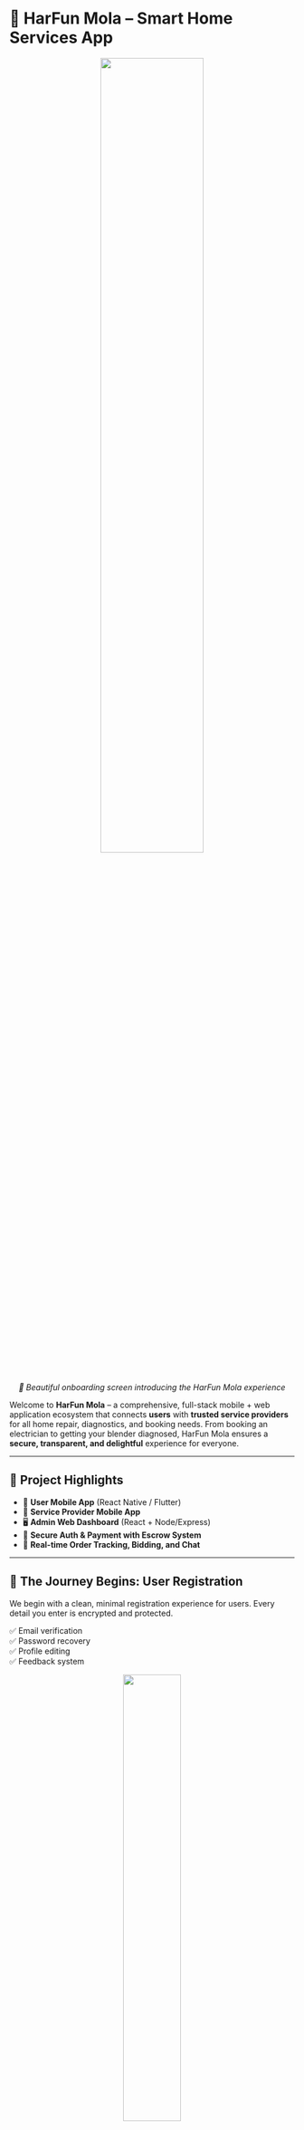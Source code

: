 # 📱 HarFun Mola – Smart Home Services App

<p align="center">
  <img src="mockups/starter.png" width="60%" />
  <br>
  <em>🌟 Beautiful onboarding screen introducing the HarFun Mola experience</em>
</p>

Welcome to **HarFun Mola** – a comprehensive, full-stack mobile + web application ecosystem that connects **users** with **trusted service providers** for all home repair, diagnostics, and booking needs. From booking an electrician to getting your blender diagnosed, HarFun Mola ensures a **secure, transparent, and delightful** experience for everyone.

---

## 🌟 Project Highlights

- 📱 **User Mobile App** (React Native / Flutter)
- 🔧 **Service Provider Mobile App**
- 🖥️ **Admin Web Dashboard** (React + Node/Express)
- 🔐 **Secure Auth & Payment with Escrow System**
- 🔄 **Real-time Order Tracking, Bidding, and Chat**

---

## 🛫 The Journey Begins: User Registration

We begin with a clean, minimal registration experience for users. Every detail you enter is encrypted and protected.

✅ Email verification  
✅ Password recovery  
✅ Profile editing  
✅ Feedback system

<p align="center">
  <img src="mockups/ok.jpg" width="45%"/>
  <br>
  <em>User enters email and password</em>
</p>

<p align="center">
  <img src="mockups/ok.jpg" width="45%"/>
  <br>
  <em>Email verification screen</em>
</p>

---

## 🧰 Discovering Services

Users are shown categorized **major home services** and **minor product diagnostics** like microwave repair.

📌 Categorized Services  
📌 Service Descriptions  
📌 Real-Time Availability  
📌 Booking with Instant Confirmation

<p align="center">
  <img src="assets/services-list-1.png" width="45%"/>
  <br>
  <em>Major services categorized with descriptions</em>
</p>

<p align="center">
  <img src="assets/services-list-2.png" width="45%"/>
  <br>
  <em>Detailed view of selected service with price and availability</em>
</p>

---

## 🔎 Minor Repairs with Diagnostic Support

Not sure what’s wrong with your appliance? Use **Diagnostic Mode**:

- Predefined diagnostic fee  
- Real-time repair cost updates  
- Accept or cancel post-diagnostic  
- Transparent pricing

<p align="center">
  <img src="assets/diagnostic-1.png" width="45%"/>
  <br>
  <em>Choose a minor repair or run a diagnostic</em>
</p>

<p align="center">
  <img src="assets/diagnostic-2.png" width="45%"/>
  <br>
  <em>Diagnostic results with pricing options</em>
</p>

---

## 💰 Payments with Escrow System

We ensure **fairness** with a secure escrow system:

- 🏦 Payments held until job completion  
- 💼 Wallet system for service providers  
- 💸 Multiple payment methods (COD, JazzCash, EasyPaisa)  
- 📊 Auto deduction of platform fee

<p align="center">
  <img src="assets/payment-1.png" width="45%"/>
  <br>
  <em>Secure checkout with multiple payment methods</em>
</p>

<p align="center">
  <img src="assets/payment-2.png" width="45%"/>
  <br>
  <em>Escrow wallet system for transaction transparency</em>
</p>

---

## 🤝 Bidding Marketplace

Don’t want fixed-price? Let the providers **bid** on your job!

1. User lists a request  
2. Service providers send bids  
3. User negotiates in chat  
4. Agreement forms a contract  
5. Ratings exchanged afterward

<p align="center">
  <img src="assets/bidding-1.png" width="45%"/>
  <br>
  <em>User posts service needs with budget</em>
</p>

<p align="center">
  <img src="assets/bidding-2.png" width="45%"/>
  <br>
  <em>Providers bid and chat to negotiate before deal</em>
</p>

---

## 📦 Order Management

Keep every order in check, from start to finish:

- Unique Order IDs  
- Real-time provider location tracking  
- Chat and notifications  
- Status stages: Pending → In Progress → Completed

<p align="center">
  <img src="assets/order-1.png" width="45%"/>
  <br>
  <em>Order tracking screen with status and location</em>
</p>

<p align="center">
  <img src="assets/order-2.png" width="45%"/>
  <br>
  <em>Real-time chat between user and provider</em>
</p>

---

## 👨‍🔧 Service Provider App

Empowering providers with tools to grow:

- Profile creation & verification  
- Real-time dashboard  
- Bidding panel  
- Wallet management  
- Task tracker  
- Client communication

<p align="center">
  <img src="assets/provider-dashboard-1.png" width="45%"/>
  <br>
  <em>Service provider’s task management panel</em>
</p>

<p align="center">
  <img src="assets/provider-dashboard-2.png" width="45%"/>
  <br>
  <em>Wallet view for tracking balances and payouts</em>
</p>

---

## 🧑‍💻 Admin Web Panel

Behind the scenes, admins keep everything clean and running:

- User & provider management  
- Approvals & verifications  
- Escrow & financial tracking  
- Community moderation  
- Announcement & notification system

<p align="center">
  <img src="assets/admin-panel-1.png" width="45%"/>
  <br>
  <em>Admin dashboard: user/provider/task overview</em>
</p>

<p align="center">
  <img src="assets/admin-panel-2.png" width="45%"/>
  <br>
  <em>Transaction management and reporting</em>
</p>

---

## 🔐 Tech Stack

| Platform | Tech |
|----------|------|
| **Frontend (Mobile)** | React Native / Flutter |
| **Backend** | Node.js, Express.js |
| **Database** | MongoDB |
| **Real-Time** | Socket.io |
| **Authentication** | JWT + Email OTP |
| **Payments** | Custom Wallet + Escrow Logic |
| **Admin Panel** | React + Tailwind |
| **Storage** | Cloudinary for images |

---

## 📂 Folder Structure

